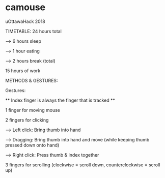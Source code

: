 # camouse
uOttawaHack 2018

TIMETABLE:
24 hours total

--> 6 hours sleep

--> 1 hour eating

--> 2 hours break (total)

15 hours of work




METHODS & GESTURES:

Gestures:

** Index finger is always the finger that is tracked **

1 finger for moving mouse

2 fingers for clicking

--> Left click: Bring thumb into hand

  --> Dragging: Bring thumb into hand and move (while keeping thumb pressed down onto hand)
  
--> Right click: Press thumb & index together

3 fingers for scrolling (clockwise = scroll down, counterclockwise = scroll up)
